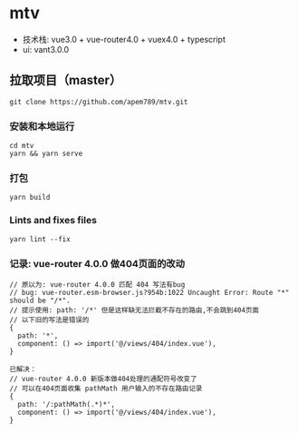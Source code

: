 # mtv
+ 技术栈: vue3.0 + vue-router4.0 + vuex4.0 + typescript
+ ui: vant3.0.0


## 拉取项目（master）
```
git clone https://github.com/apem789/mtv.git
```


### 安装和本地运行
```
cd mtv
yarn && yarn serve
```


### 打包
```
yarn build
```


### Lints and fixes files
```
yarn lint --fix
```


### 记录: vue-router 4.0.0 做404页面的改动
```
// 原以为: vue-router 4.0.0 匹配 404 写法有bug
// bug: vue-router.esm-browser.js?954b:1022 Uncaught Error: Route "*" should be "/*".
// 提示使用: path: '/*' 但是这样缺无法拦截不存在的路由,不会跳到404页面
// 以下旧的写法是错误的
{
  path: '*',
  component: () => import('@/views/404/index.vue'),
}

已解决：
// vue-router 4.0.0 新版本做404处理的通配符号改变了
// 可以在404页面收集 pathMath 用户输入的不存在路由记录
{
  path: '/:pathMath(.*)*',
  component: () => import('@/views/404/index.vue'),
}
```
